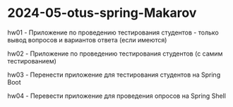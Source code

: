 # 2024-05-otus-spring-Makarov
hw01 - Приложение по проведению тестирования студентов - только вывод вопросов и вариантов ответа (если имеются)

hw02 - Приложение по проведению тестирования студентов (с самим тестированием)

hw03 - Перенести приложение для тестирования студентов на Spring Boot

hw04 - Перевести приложение для проведения опросов на Spring Shell